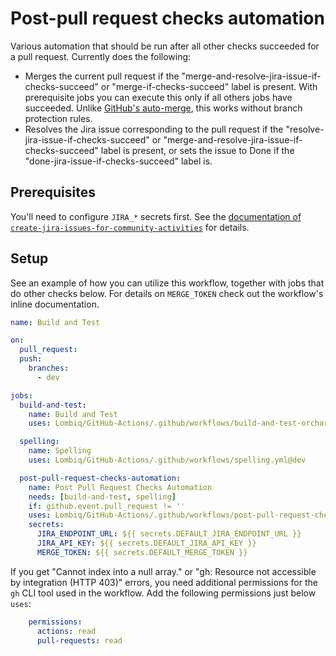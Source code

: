 # Post-pull request checks automation

Various automation that should be run after all other checks succeeded for a pull request. Currently does the following:

- Merges the current pull request if the "merge-and-resolve-jira-issue-if-checks-succeed" or "merge-if-checks-succeed" label is present. With prerequisite jobs you can execute this only if all others jobs have succeeded. Unlike [GitHub's auto-merge](https://docs.github.com/en/pull-requests/collaborating-with-pull-requests/incorporating-changes-from-a-pull-request/automatically-merging-a-pull-request), this works without branch protection rules.
- Resolves the Jira issue corresponding to the pull request if the "resolve-jira-issue-if-checks-succeed" or "merge-and-resolve-jira-issue-if-checks-succeed" label is present, or sets the issue to Done if the "done-jira-issue-if-checks-succeed" label is.

## Prerequisites

You'll need to configure `JIRA_*` secrets first. See the [documentation of `create-jira-issues-for-community-activities`](CreateJiraIssuesForCommunityActivities.md) for details.

## Setup

See an example of how you can utilize this workflow, together with jobs that do other checks below. For details on `MERGE_TOKEN` check out the workflow's inline documentation.

```yaml
name: Build and Test

on:
  pull_request:
  push:
    branches:
      - dev

jobs:
  build-and-test:
    name: Build and Test
    uses: Lombiq/GitHub-Actions/.github/workflows/build-and-test-orchard-core.yml@dev

  spelling:
    name: Spelling
    uses: Lombiq/GitHub-Actions/.github/workflows/spelling.yml@dev

  post-pull-request-checks-automation:
    name: Post Pull Request Checks Automation
    needs: [build-and-test, spelling]
    if: github.event.pull_request != ''
    uses: Lombiq/GitHub-Actions/.github/workflows/post-pull-request-checks-automation.yml@dev
    secrets:
      JIRA_ENDPOINT_URL: ${{ secrets.DEFAULT_JIRA_ENDPOINT_URL }}
      JIRA_API_KEY: ${{ secrets.DEFAULT_JIRA_API_KEY }}
      MERGE_TOKEN: ${{ secrets.DEFAULT_MERGE_TOKEN }}
```

If you get "Cannot index into a null array." or "gh: Resource not accessible by integration (HTTP 403)" errors, you need additional permissions for the `gh` CLI tool used in the workflow. Add the following permissions just below `uses`:

```yaml
    permissions:
      actions: read
      pull-requests: read
```
